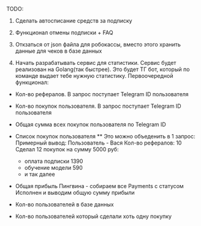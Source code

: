 TODO:

1. Сделать автосписание средств за подписку

2. Функционал отмены подписки + FAQ

3. Откзаться от json файла для робокассы, вместо этого хранить данные для чеков в базе данных

4. Начать разрабатывать сервис для статистики. Сервис будет реализован на Golang(так быстрее).
Это будет ТГ бот, который по команде выдает тебе нужную статистику.
Первоочередной функционал:
  - Кол-во рефералов. В запрос поступает Telegram ID пользователя
  - Кол-во покупок пользователя. В запрос поступает Telegram ID пользователя
  - Общая сумма всех покупок пользователя по Telegram ID
  - Список покупок пользователя
  ** Это можно объеденить в 1 запрос:
  Примерный вывод:
    Пользователь - Вася
    Кол-во рефералов: 10
    Сделал 12 покупок на сумму 5000 руб:
      - оплата подписки 1390
      - обучение модели 590
      - и так далее

  - Общая прибыль Пингвина - собираем все Payments с статусом Исполнен и выводим общую сумму прибыли
  - Кол-во пользователей в базе данных
  - Кол-во пользователей который сделали хоть одну покупку